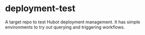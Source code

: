 # deployment-test

A target repo to test Hubot deployment management. It has simple environments to try out querying and triggering workflows.
